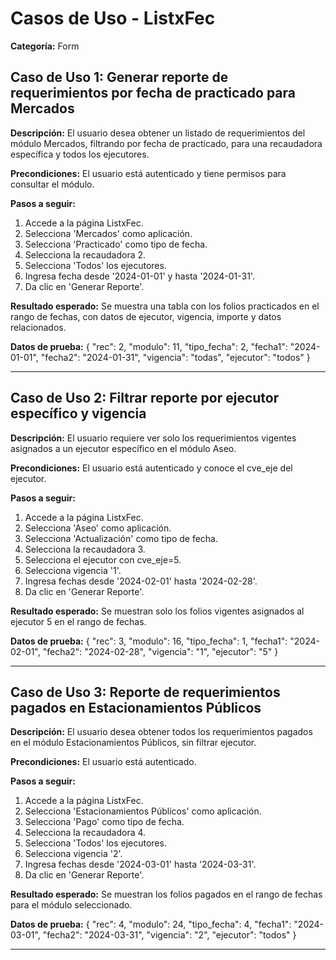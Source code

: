 # Casos de Uso - ListxFec

**Categoría:** Form

## Caso de Uso 1: Generar reporte de requerimientos por fecha de practicado para Mercados

**Descripción:** El usuario desea obtener un listado de requerimientos del módulo Mercados, filtrando por fecha de practicado, para una recaudadora específica y todos los ejecutores.

**Precondiciones:**
El usuario está autenticado y tiene permisos para consultar el módulo.

**Pasos a seguir:**
1. Accede a la página ListxFec.
2. Selecciona 'Mercados' como aplicación.
3. Selecciona 'Practicado' como tipo de fecha.
4. Selecciona la recaudadora 2.
5. Selecciona 'Todos' los ejecutores.
6. Ingresa fecha desde '2024-01-01' y hasta '2024-01-31'.
7. Da clic en 'Generar Reporte'.

**Resultado esperado:**
Se muestra una tabla con los folios practicados en el rango de fechas, con datos de ejecutor, vigencia, importe y datos relacionados.

**Datos de prueba:**
{ "rec": 2, "modulo": 11, "tipo_fecha": 2, "fecha1": "2024-01-01", "fecha2": "2024-01-31", "vigencia": "todas", "ejecutor": "todos" }

---

## Caso de Uso 2: Filtrar reporte por ejecutor específico y vigencia

**Descripción:** El usuario requiere ver solo los requerimientos vigentes asignados a un ejecutor específico en el módulo Aseo.

**Precondiciones:**
El usuario está autenticado y conoce el cve_eje del ejecutor.

**Pasos a seguir:**
1. Accede a la página ListxFec.
2. Selecciona 'Aseo' como aplicación.
3. Selecciona 'Actualización' como tipo de fecha.
4. Selecciona la recaudadora 3.
5. Selecciona el ejecutor con cve_eje=5.
6. Selecciona vigencia '1'.
7. Ingresa fechas desde '2024-02-01' hasta '2024-02-28'.
8. Da clic en 'Generar Reporte'.

**Resultado esperado:**
Se muestran solo los folios vigentes asignados al ejecutor 5 en el rango de fechas.

**Datos de prueba:**
{ "rec": 3, "modulo": 16, "tipo_fecha": 1, "fecha1": "2024-02-01", "fecha2": "2024-02-28", "vigencia": "1", "ejecutor": "5" }

---

## Caso de Uso 3: Reporte de requerimientos pagados en Estacionamientos Públicos

**Descripción:** El usuario desea obtener todos los requerimientos pagados en el módulo Estacionamientos Públicos, sin filtrar ejecutor.

**Precondiciones:**
El usuario está autenticado.

**Pasos a seguir:**
1. Accede a la página ListxFec.
2. Selecciona 'Estacionamientos Públicos' como aplicación.
3. Selecciona 'Pago' como tipo de fecha.
4. Selecciona la recaudadora 4.
5. Selecciona 'Todos' los ejecutores.
6. Selecciona vigencia '2'.
7. Ingresa fechas desde '2024-03-01' hasta '2024-03-31'.
8. Da clic en 'Generar Reporte'.

**Resultado esperado:**
Se muestran los folios pagados en el rango de fechas para el módulo seleccionado.

**Datos de prueba:**
{ "rec": 4, "modulo": 24, "tipo_fecha": 4, "fecha1": "2024-03-01", "fecha2": "2024-03-31", "vigencia": "2", "ejecutor": "todos" }

---

